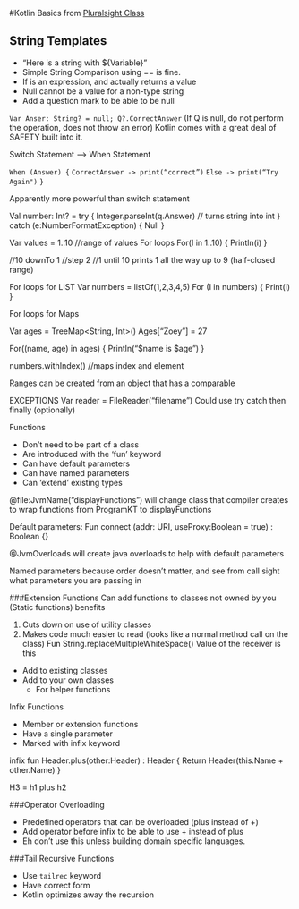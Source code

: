 #Kotlin Basics
from [Pluralsight Class](https://app.pluralsight.com/course-player?clipId=133ca59b-5a0b-4261-a533-7a220956d25f
)

## String Templates
* “Here is a string with ${Variable}”
* Simple String Comparison using == is fine.
* If is an expression, and actually returns a value
* Null cannot be a value for a non-type string
* Add a question mark to be able to be null

`Var Anser: String? = null;
Q?.CorrectAnswer`
(If Q is null, do not perform the operation, does not throw an error)
Kotlin comes with a great deal of SAFETY built into it.

Switch Statement —> When Statement

`When (Answer) {`
    `CorrectAnswer -> print(“correct”)`
    `Else -> print(“Try Again")`
 `}`

Apparently more powerful than switch statement

Val number: Int? = try {
    Integer.parseInt(q.Answer) // turns string into int
} catch (e:NumberFormatException) {
Null }

Var values = 1..10 //range of values
For loops
For(I in 1..10) {
    Println(i)
}

//10 downTo 1
//step 2
//1 until 10 prints 1 all the way up to 9 (half-closed range)

For loops for LIST
Var numbers = listOf(1,2,3,4,5)
For (I in numbers) {
    Print(i)
}

For loops for Maps

Var ages = TreeMap<String, Int>()
Ages[“Zoey”] = 27

For((name, age) in ages) {
    Println(“$name is $age”)
}

numbers.withIndex() //maps index and element

Ranges can be created from an object that has a comparable

EXCEPTIONS
Var reader = FileReader(“filename”)
Could use try catch then finally (optionally)


Functions
* Don’t need to be part of a class
* Are introduced with the ‘fun’ keyword
* Can have default parameters
* Can have named parameters
* Can ‘extend’ existing types

@file:JvmName(“displayFunctions”) will change class that compiler creates to wrap functions from ProgramKT to displayFunctions

Default parameters:
Fun connect (addr: URI, useProxy:Boolean = true) : Boolean {}

@JvmOverloads will create java overloads to help with default parameters

Named parameters because order doesn’t matter, and see from call sight what parameters you are passing in

###Extension Functions
Can add functions to classes not owned by you (Static functions)
benefits
1. Cuts down on use of utility classes
2. Makes code much easier to read (looks like a normal method call on the class)
Fun String.replaceMultipleWhiteSpace()
Value of the receiver is this
* Add to existing classes
* Add to your own classes
    * For helper functions

Infix Functions
* Member or extension functions
* Have a single parameter
* Marked with infix keyword

infix fun Header.plus(other:Header) : Header {
    Return Header(this.Name + other.Name)
}

H3 = h1 plus h2

###Operator Overloading
* Predefined operators that can be overloaded (plus instead of +)
* Add operator before infix to be able to use + instead of plus
* Eh don’t use this unless building domain specific languages.

###Tail Recursive Functions
* Use `tailrec` keyword
* Have correct form
* Kotlin optimizes away the recursion
